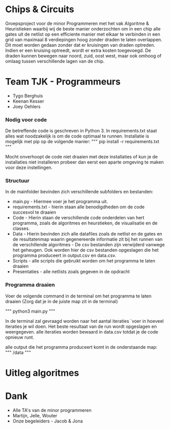 # Chips & Circuits
Groepsproject voor de minor Programmeren met het vak Algoritme & Heuristieken waarbij wij de beste manier onderzochten om in een chip alle gates uit de netlist op een efficiente manier met elkaar te verbinden in een grid van maximaal 8 verdiepingen hoog zonder draden te laten overlappen. Dit moet worden gedaan zonder dat er kruisingen van draden optreden. Indien er een kruising optreedt, wordt er extra kosten toegevoegd. De draden kunnen bewegen naar noord, zuid, oost west, maar ook omhoog of omlaag tussen verschillende lagen van de chip.

# Team TJK - Programmeurs
* Tygo Berghuis
* Keenan Kesser
* Joey Oehlers

### Nodig voor code
De betreffende code is geschreven in Python 3. In requirements.txt staat alles wat noodzakelijk is om de code optimaal te runnen. Installatie is mogelijk met pip op de volgende manier: 
"""
pip install -r requirements.txt
"""

Mocht onverhoopt de code niet draaien met deze installaties of kun je de installaties niet installeren probeer dan eerst een aparte omgeving te maken voor deze instellingen.

### Structuur
In de mainfolder bevinden zich verschillende subfolders en bestanden:

* main.py - Hiermee voer je het programma uit.
* requirements.txt - hierin staan alle benodigdheden om de code succesvol te draaien
* Code - Hierin staan de verschillende code onderdelen van hert programma, 
  zoals de algoritmes en heurstieken, de visualisatie en de classes.
* Data - Hierin bevinden zich alle datafiles zoals de netlist en de gates 
  en de resultatenmap waarin gegenereerde informatie zit bij het runnen 
  van de verschillende algoritmes - De csv bestanden zijn verwijderd vanwege het geheugen.
  Ook worden hier de csv bestanden opgeslagen die het programma produceert 
  in output.csv en data.csv.
* Scripts - alle scripts die gebruikt worden om het programma te laten draaien
* Presentaties - alle netlists zoals gegeven in de opdracht

### Programma draaien

Voer de volgende command in de terminal om het programma te laten draaien
(Zorg dat je in de juiste map zit in de terminal)

"""
python3 main.py
"""

In de terminal zal gevraagd worden naar het aantal iteraties
`voer in hoeveel iteraties je wil doen.
Het beste resultaat van de run wordt opgeslagen en weergegeven.
alle iteraties worden bewaard in data.csv totdat je de code opnieuw runt.

alle output die het programma produceert komt in de onderstaande map:
"""
/data
"""

# Uitleg algoritmes





# Dank
* Alle TA's van de minor programmeren 
* Martijn, Jelle, Wouter 
* Onze begeleiders - Jacob & Jona


